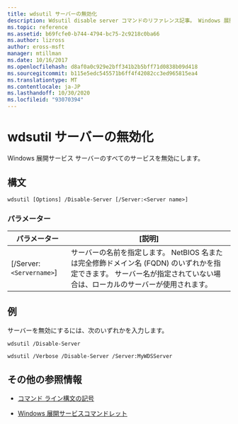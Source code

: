 ```yaml
---
title: wdsutil サーバーの無効化
description: Wdsutil disable server コマンドのリファレンス記事。 Windows 展開サービスサーバーのすべてのサービスを無効にします。
ms.topic: reference
ms.assetid: b69fcfe0-b744-4794-bc75-2c9218c0ba66
ms.author: lizross
author: eross-msft
manager: mtillman
ms.date: 10/16/2017
ms.openlocfilehash: d8af0a0c929e2bff341b2b5bff71d0838b09d418
ms.sourcegitcommit: b115e5edc545571b6ff4f42082cc3ed965815ea4
ms.translationtype: MT
ms.contentlocale: ja-JP
ms.lasthandoff: 10/30/2020
ms.locfileid: "93070394"
---
```

# <a name="wdsutil-disable-server"></a>wdsutil サーバーの無効化

Windows 展開サービス サーバーのすべてのサービスを無効にします。

## <a name="syntax"></a>構文

```
wdsutil [Options] /Disable-Server [/Server:<Server name>]
```

### <a name="parameters"></a>パラメーター

| パラメーター | [説明] |
|--|--|
| [/Server:`<Servername>`] | サーバーの名前を指定します。 NetBIOS 名または完全修飾ドメイン名 (FQDN) のいずれかを指定できます。 サーバー名が指定されていない場合は、ローカルのサーバーが使用されます。 |

## <a name="examples"></a>例

サーバーを無効にするには、次のいずれかを入力します。

```
wdsutil /Disable-Server
```

```
wdsutil /Verbose /Disable-Server /Server:MyWDSServer
```

## <a name="additional-references"></a>その他の参照情報

- [コマンド ライン構文の記号](command-line-syntax-key.md)

- [Windows 展開サービスコマンドレット](/powershell/module/wds)
